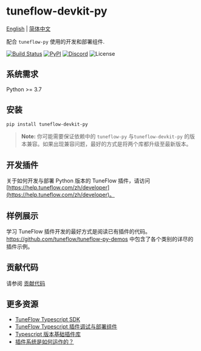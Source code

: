 # tuneflow-devkit-py

[English](./README.md) | [简体中文](./README.zh.md)

配合 `tuneflow-py` 使用的开发和部署组件.

[![Build Status](https://dev.azure.com/zeostudio/tuneflow-public/_apis/build/status/tuneflow.tuneflow-devkit-py?branchName=main)](https://dev.azure.com/zeostudio/tuneflow-public/_build/latest?definitionId=34&branchName=main)
[![PyPI](https://img.shields.io/pypi/v/tuneflow-devkit-py?color=blue&label=tuneflow-devkit-py&logo=pypi)](https://pypi.org/project/tuneflow-devkit-py/)
[![Discord](https://img.shields.io/discord/1076012137161424906?color=%237289da&logo=discord)](https://discord.com/channels/1076012137161424906/1076012755250851860)
![License](https://img.shields.io/github/license/tuneflow/tuneflow-devkit-py)

## 系统需求

Python >= 3.7

## 安装

```bash
pip install tuneflow-devkit-py
```

> **Note:** 你可能需要保证依赖中的 `tuneflow-py` 与`tuneflow-devkit-py` 的版本兼容。如果出现兼容问题，最好的方式是将两个库都升级至最新版本。

## 开发插件

关于如何开发与部署 Python 版本的 TuneFlow 插件，请访问 [https://help.tuneflow.com/zh/developer](https://help.tuneflow.com/zh/developer)。

## 样例展示

学习 TuneFlow 插件开发的最好方式是阅读已有插件的代码。https://github.com/tuneflow/tuneflow-py-demos 中包含了各个类别的详尽的插件示例。

## 贡献代码

请参阅 [贡献代码](./CONTRIBUTING.md)

## 更多资源

- [TuneFlow Typescript SDK](https://github.com/andantei/tuneflow)
- [TuneFlow Typescript 插件调试与部署组件](https://github.com/andantei/tuneflow-devkit)
- [Typescript 版本基础插件库](https://github.com/andantei/tuneflow-plugin-basic)
- [插件系统是如何运作的？](https://help.tuneflow.com/zh/developer/how-we-run-plugins.html)
